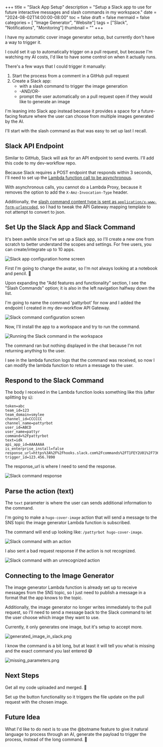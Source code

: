 +++
title = "Slack App Setup"
description = "Setup a Slack app to use for future interactive messages and slash commands in my workspace."
date = "2024-08-02T14:00:00-08:00"
toc = false
draft = false
mermaid = false
categories = [ "Image Generator", "Website"]
tags = ["Slack", "Notifications", "Monitoring"]
thumbnail = ""
+++

I have my automatic cover image generator setup, but currently don't have a way to trigger it.

I could set it up to automatically trigger on a pull request, but because I'm watching my AI costs, I'd like to have some control on when it actually runs.

There's a few ways that I could trigger it manually:

1. Start the process from a comment in a GitHub pull request
2. Create a Slack app:
    - with a slash command to trigger the image generation
    - -AND/OR-
    - prompt the user automatically on a pull request open if they would like to generate an image

I'm leaning into Slack app instead because it provides a space for a future-facing feature where the user can choose from multiple images generated by the AI.

I'll start with the slash command as that was easy to set up last I recall.

## Slack API Endpoint

Similar to GitHub, Slack will ask for an API endpoint to send events. I'll add this code to my dev-workflow repo.

Because Slack requires a POST endpoint that responds within 3 seconds, I'll need to set up the [Lambda function call to be asynchronous](https://docs.aws.amazon.com/apigateway/latest/developerguide/set-up-lambda-integration-async.html).

With asynchronous calls, you cannot do a Lambda Proxy, because it removes the option to add the `X-Amz-Invocation-Type` header.

Additionally, the [slash command content type is sent as `application/x-www-form-urlencoded`](https://api.slack.com/interactivity/slash-commands#app_command_handling), so I had to tweak the API Gateway mapping template to not attempt to convert to json.

## Set Up the Slack App and Slack Command

It's been awhile since I've set up a Slack app, so I'll create a new one from scratch to better understand the scopes and settings. For free users, you can create/integrate up to 10 apps.

![Slack app configuration home screen](/images/2024/07/slack1.png)

First I'm going to change the avatar, so I'm not always looking at a notebook and pencil. :memo:

Upon expanding the "Add features and functionality" section, I see the "Slash Commands" option; it is also in the left navigation halfway down the list.

I'm going to name the command 'pattyrbot' for now and I added the endpoint I created in my dev-workflow API Gateway.

![Slack command configuration screen](/images/2024/07/slack2.png)

Now, I'll install the app to a workspace and try to run the command.

![Running the Slack command in the workspace](/images/2024/07/slack3.png)

The command ran but nothing displayed in the chat because I'm not returning anything to the user.

I see in the lambda function logs that the command was received, so now I can modify the lambda function to return a message to the user.

## Respond to the Slack Command

The body I received in the Lambda function looks something like this (after splitting by `&`):

```
token=abc
team_id=123
team_domain=smylee
channel_id=CCCCCC
channel_name=pattyrbot
user_id=ABCD
user_name=pattyr
command=%2Fpattyrbot
text=idk
api_app_id=AAAAAAA
is_enterprise_install=false
response_url=https%3A%2F%2Fhooks.slack.com%2Fcommands%2FT1FEY2U01%2F7360902495110%2asdfsfadsf
trigger_id=123.456.7890
```

The response_url is where I need to send the response.

![Slack command response](/images/2024/07/slack4.png)

## Parse the action (text)

The `text` parameter is where the user can sends additional information to the command.

I'm going to make a `hugo-cover-image` action that will send a message to the SNS topic the image generator Lambda function is subscribed.

The command will end up looking like: `/pattyrbot hugo-cover-image`.

![Slack command with an action](/images/2024/07/slack6.png)

I also sent a bad request response if the action is not recognized.

![Slack command with an unrecognized action](/images/2024/07/slack5.png)

## Connecting to the Image Generator

The image generator Lambda function is already set up to receive messages from the SNS topic, so I just need to publish a message in a format that the app knows to the topic.

Additionally, the image generator no longer writes immediately to the pull request, so I'll need to send a message back to the Slack command to let the user choose which image they want to use.

Currently, it only generates one image, but it's setup to accept more.

![generated_image_in_slack.png](/images/2024/08/generated_image_in_slack.png)

I know the command is a bit long, but at least it will tell you what is missing and the exact command you last entered :sweat_smile:

![missing_parameters.png](/images/2024/08/missing_parameters.png)

## Next Steps

Get all my code uploaded and merged. :eyes:

Set up the button functionality so it triggers the file update on the pull request with the chosen image.

## Future Idea

What I'd like to do next is to use the @botname feature to give it natural language to process through an AI, generate the payload to trigger the process, instead of the long command. :robot:
